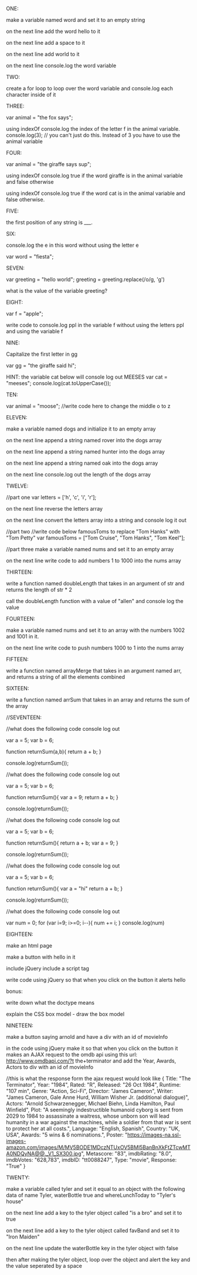ONE:

make a variable named word and set it to an empty string

on the next line add the word hello to it

on the next line add a space to it

on the next line add world to it

on the next line console.log the word variable

TWO:

create a for loop to loop over the word variable and console.log each character inside of it

THREE:

var animal = "the fox says";

using indexOf console.log the index of the letter f in the animal variable. console.log(3); // you can't just do this. Instead of 3 you have to use the animal variable

FOUR:

var animal = "the giraffe says sup";

using indexOf console.log true if the word giraffe is in the animal variable and false otherwise

using indexOf console.log true if the word cat is in the animal variable and false otherwise.

FIVE:

the first position of any string is ___.

SIX:

console.log the e in this word without using the letter e

var word = "fiesta";

SEVEN:

var greeting = "hello world"; greeting = greeting.replace(/o/g, 'g')

what is the value of the variable greeting?

EIGHT:

var f = "apple";

write code to console.log ppl in the variable f without using the letters ppl and using the variable f

NINE:

Capitalize the first letter in gg

var gg = "the giraffe said hi";

HINT: the variable cat below will console log out MEESES var cat = "meeses"; console.log(cat.toUpperCase());

TEN:

var animal = "moose"; //write code here to change the middle o to z

ELEVEN:

make a variable named dogs and initialize it to an empty array

on the next line append a string named rover into the dogs array

on the next line append a string named hunter into the dogs array

on the next line append a string named oak into the dogs array

on the next line console.log out the length of the dogs array

TWELVE:

//part one var letters = ['h', 'c', 'i', 'r'];

on the next line reverse the letters array

on the next line convert the letters array into a string and console log it out

//part two //write code below famousToms to replace "Tom Hanks" with "Tom Petty" var famousToms = ["Tom Cruise", "Tom Hanks", "Tom Keel"];

//part three make a variable named nums and set it to an empty array

on the next line write code to add numbers 1 to 1000 into the nums array

THIRTEEN:

write a function named doubleLength that takes in an argument of str and returns the length of str * 2

call the doubleLength function with a value of "allen" and console log the value

FOURTEEN:

make a variable named nums and set it to an array with the numbers 1002 and 1001 in it.

on the next line write code to push numbers 1000 to 1 into the nums array

FIFTEEN:

write a function named arrayMerge that takes in an argument named arr, and returns a string of all the elements combined

SIXTEEN:

write a function named arrSum that takes in an array and returns the sum of the array

//SEVENTEEN:

//what does the following code console log out

var a = 5; var b = 6;

function returnSum(a,b){ return a + b; }

console.log(returnSum());

//what does the following code console log out

var a = 5; var b = 6;

function returnSum(){ var a = 9; return a + b; }

console.log(returnSum());

//what does the following code console log out

var a = 5; var b = 6;

function returnSum(){ return a + b; var a = 9; }

console.log(returnSum());

//what does the following code console log out

var a = 5; var b = 6;

function returnSum(){ var a = "hi" return a + b; }

console.log(returnSum());

//what does the following code console log out

var num = 0; for (var i=9; i>=0; i--){ num += i; } console.log(num)

EIGHTEEN:

make an html page

make a button with hello in it

include jQuery include a script tag

write code using jQuery so that when you click on the button it alerts hello

bonus:

write down what the doctype means

explain the CSS box model - draw the box model

NINETEEN:

make a button saying arnold and have a div with an id of movieInfo

in the code using jQuery make it so that when you click on the button it makes an AJAX request to the omdb api using this url: http://www.omdbapi.com/?t the+terminator and add the Year, Awards, Actors to div with an id of movieInfo

//this is what the response form the ajax request would look like { Title: "The Terminator", Year: "1984", Rated: "R", Released: "26 Oct 1984", Runtime: "107 min", Genre: "Action, Sci-Fi", Director: "James Cameron", Writer: "James Cameron, Gale Anne Hurd, William Wisher Jr. (additional dialogue)", Actors: "Arnold Schwarzenegger, Michael Biehn, Linda Hamilton, Paul Winfield", Plot: "A seemingly indestructible humanoid cyborg is sent from 2029 to 1984 to assassinate a waitress, whose unborn son will lead humanity in a war against the machines, while a soldier from that war is sent to protect her at all costs.", Language: "English, Spanish", Country: "UK, USA", Awards: "5 wins & 6 nominations.", Poster: "https://images-na.ssl-images-amazon.com/images/M/MV5BODE1MDczNTUxOV5BMl5BanBnXkFtZTcwMTA0NDQyNA@@._V1_SX300.jpg", Metascore: "83", imdbRating: "8.0", imdbVotes: "628,783", imdbID: "tt0088247", Type: "movie", Response: "True" }

TWENTY:

make a variable called tyler and set it equal to an object with the following data of name Tyler, waterBottle true and whereLunchToday to "Tyler's house"

on the next line add a key to the tyler object called "is a bro" and set it to true

on the next line add a key to the tyler object called favBand and set it to "Iron Maiden"

on the next line update the waterBottle key in the tyler object with false

then after making the tyler object, loop over the object and alert the key and the value seperated by a space
